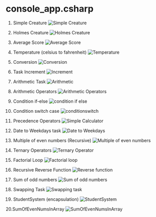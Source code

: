 # console_app.csharp

1. Simple Creature
![Simple Creature](../console_app.csharp/assets/images/simplecreature.png)

2. Holmes Creature
![Holmes Creature](../console_app.csharp/assets/images/holmescreature.png)

3. Average Score 
![Average Score](../console_app.csharp/assets/images/average.png)

4. Temperature (celsius to fahrenheit)
![Temperature](../console_app.csharp/assets/images/temperature.png)

5. Conversion
![Conversion](../console_app.csharp/assets/images/conversion.png)

6. Task Increment
![Increment](../console_app.csharp/assets/images/taskincrement.png)

7. Arithmetic Task
![Arithmetic](../console_app.csharp/assets/images/arithmetictask.png)

8. Arithmetic Operators
![Arithmetic Operators](../console_app.csharp/assets/images/arithmeticoperators.png)

9. Condition if-else
![condition if else](../console_app.csharp/assets/images/conditionifelse.png)

10. Condition switch case
![conditionswitch](../console_app.csharp/assets/images/conditionswitch.png)

11. Precedence Operators 
![Simple Calculator](../console_app.csharp/assets/images/precedenceoperators.png)

12. Date to Weekdays task
![Date to Weekdays](../console_app.csharp/assets/images/datetoweekdays.png)

13. Multiple of even numbers (Recursive)
![Multiple of even numbers](../console_app.csharp/assets/images/multiplyeven.png)

14. Ternary Operators
![Ternary Operator](../console_app.csharp/assets/images/ternaryoperator.png)

15. Factorial Loop
![Factorial loop](../console_app.csharp/assets/images/factorialloop.png)

16. Recursive Reverse Function
![Reverse function](../console_app.csharp/assets/images/reversefunction.png)

17. Sum of odd numbers
![Sum of odd numbers](../console_app.csharp/assets/images/sumofodds.png)

18. Swapping Task
![Swapping task](../console_app.csharp/assets/images/swaptask.png)

19. StudentSystem (encapsulation) 
![StudentSystem](../console_app.csharp/assets/images/studentsystem.png)

20.SumOfEvenNumsInArray
![SumOfEvenNumsInArray](../console_app.csharp/assets/images/sumofevensinarr.png) 